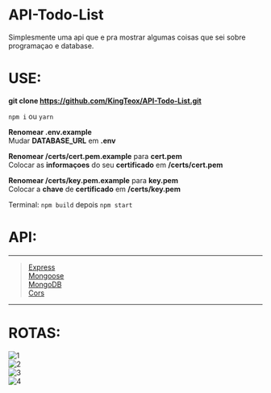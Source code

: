 # API-Todo-List

Simplesmente uma api que e pra mostrar algumas coisas que sei sobre programaçao e database.

# USE:

**git clone https://github.com/KingTeox/API-Todo-List.git**

`npm i` ou `yarn`

**Renomear .env.example** <br>
Mudar **DATABASE_URL** em **.env**

**Renomear /certs/cert.pem.example** para **cert.pem** <br>
Colocar as **informaçoes** do seu **certificado** em **/certs/cert.pem**

**Renomear /certs/key.pem.example** para **key.pem** <br>
Colocar a **chave** de **certificado** em **/certs/key.pem**

Terminal: `npm build` depois `npm start`

# API:

---

> [Express](https://www.npmjs.com/package/express) <br>
> [Mongoose](https://www.npmjs.com/package/mongoose) <br>
> [MongoDB](https://www.mongodb.com/) <br>
> [Cors](https://www.npmjs.com/package/cors) <br>

---

# ROTAS:

![1](https://img.shields.io/badge/POST-https%3A%2F%2Fhostname.com%2Fapi%2Flist-blue) <br>
![2](https://img.shields.io/badge/GET-https%3A%2F%2Fhostname.com%2Fapi%2Flist%2Fall-brightgreen) <br>
![3](https://img.shields.io/badge/GET-https%3A%2F%2Fhostname.com%2Fapi%2Flist%2F%7Bid%2Fdate%7D-brightgreen) <br>
![4](https://img.shields.io/badge/DELETE-https%3A%2F%2Fhostname.com%2Fapi%2Flist%2F%7Bid%7D-red) <br>

